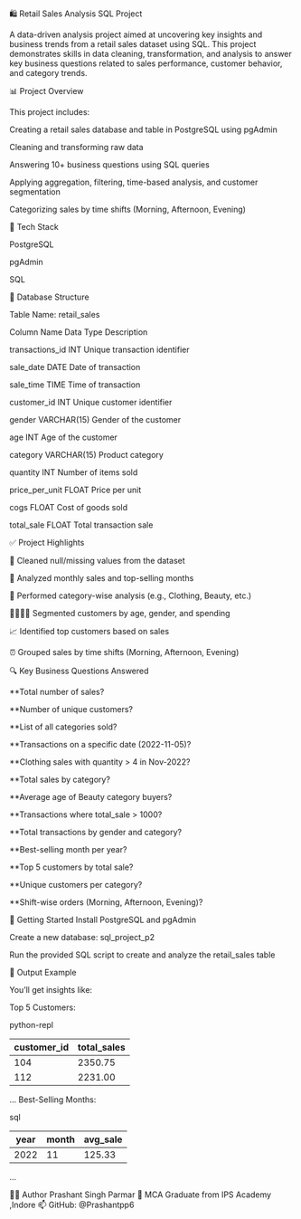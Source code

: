 🛍️ Retail Sales Analysis SQL Project

A data-driven analysis project aimed at uncovering key insights and business trends from a retail sales dataset using SQL. This project demonstrates skills in data cleaning, transformation, and analysis to answer key business questions related to sales performance, customer behavior, and category trends.

📊 Project Overview

This project includes:

Creating a retail sales database and table in PostgreSQL using pgAdmin

Cleaning and transforming raw data

Answering 10+ business questions using SQL queries

Applying aggregation, filtering, time-based analysis, and customer segmentation

Categorizing sales by time shifts (Morning, Afternoon, Evening)

🧰 Tech Stack

PostgreSQL

pgAdmin

SQL

📁 Database Structure

Table Name: retail_sales


Column Name	Data Type	Description

transactions_id	INT	Unique transaction identifier

sale_date	DATE	Date of transaction

sale_time	TIME	Time of transaction

customer_id	INT	Unique customer identifier

gender	VARCHAR(15)	Gender of the customer

age	INT	Age of the customer

category	VARCHAR(15)	Product category

quantity	INT	Number of items sold

price_per_unit	FLOAT	Price per unit

cogs	FLOAT	Cost of goods sold

total_sale	FLOAT	Total transaction sale



✅ Project Highlights

🧽 Cleaned null/missing values from the dataset

📅 Analyzed monthly sales and top-selling months

👕 Performed category-wise analysis (e.g., Clothing, Beauty, etc.)

👨‍👩‍👧‍👦 Segmented customers by age, gender, and spending

📈 Identified top customers based on sales

⏰ Grouped sales by time shifts (Morning, Afternoon, Evening)

🔍 Key Business Questions Answered

**Total number of sales?

**Number of unique customers?

**List of all categories sold?

**Transactions on a specific date (2022-11-05)?

**Clothing sales with quantity > 4 in Nov-2022?

**Total sales by category?

**Average age of Beauty category buyers?

**Transactions where total_sale > 1000?

**Total transactions by gender and category?

**Best-selling month per year?

**Top 5 customers by total sale?

**Unique customers per category?

**Shift-wise orders (Morning, Afternoon, Evening)?

📌 Getting Started
Install PostgreSQL and pgAdmin

Create a new database: sql_project_p2

Run the provided SQL script to create and analyze the retail_sales table

📂 Output Example

You’ll get insights like:

Top 5 Customers:

python-repl

| customer_id | total_sales |
|-------------|-------------|
|     104     |   2350.75   |
|     112     |   2231.00   |
...
Best-Selling Months:

sql

| year | month | avg_sale |
|------|-------|----------|
| 2022 |  11   |  125.33  |
...




👨‍💻 Author
Prashant Singh Parmar
📍 MCA Graduate from IPS Academy ,Indore
📫 GitHub: @Prashantpp6
